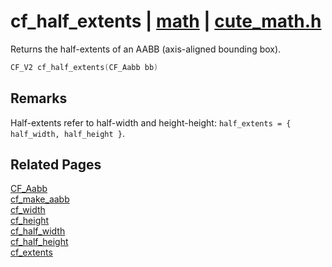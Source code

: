# cf_half_extents | [math](https://github.com/RandyGaul/cute_framework/blob/master/docs/math/README.md) | [cute_math.h](https://github.com/RandyGaul/cute_framework/blob/master/include/cute_math.h)

Returns the half-extents of an AABB (axis-aligned bounding box).

```cpp
CF_V2 cf_half_extents(CF_Aabb bb)
```

## Remarks

Half-extents refer to half-width and height-height: `half_extents = { half_width, half_height }`.

## Related Pages

[CF_Aabb](https://github.com/RandyGaul/cute_framework/blob/master/docs/math/cf_aabb.md)  
[cf_make_aabb](https://github.com/RandyGaul/cute_framework/blob/master/docs/math/cf_make_aabb.md)  
[cf_width](https://github.com/RandyGaul/cute_framework/blob/master/docs/math/cf_width.md)  
[cf_height](https://github.com/RandyGaul/cute_framework/blob/master/docs/math/cf_height.md)  
[cf_half_width](https://github.com/RandyGaul/cute_framework/blob/master/docs/math/cf_half_width.md)  
[cf_half_height](https://github.com/RandyGaul/cute_framework/blob/master/docs/math/cf_half_height.md)  
[cf_extents](https://github.com/RandyGaul/cute_framework/blob/master/docs/math/cf_extents.md)  
